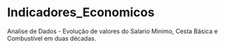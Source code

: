 # Indicadores_Economicos
 Analise de Dados - Evolução de valores do Salario Minimo, Cesta Básica e Combustível em duas décadas.
